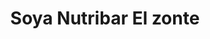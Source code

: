 ---
title: "Soya Nutribar El zonte"
url: /playa-el-zonte/soya-nutribar-el-zonte/
shop: comodidad
---